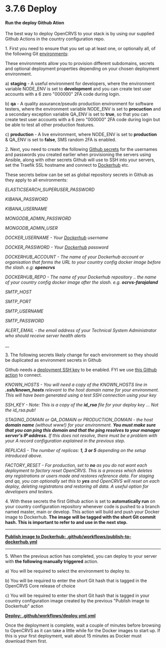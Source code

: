 # 3.7.6 Deploy

#### Run the deploy Github Ation

The best way to deploy OpenCRVS to your stack is by using our supplied Github Actions in the country configuration repo.



1\.  First you need to ensure that you set up at least one, or optionally all, of the following Git [environments](https://docs.github.com/en/actions/deployment/targeting-different-environments/using-environments-for-deployment):

These environments allow you to provision different subdomains, secrets and optional deployment properties depending on your chosen deployment environment.

a) **staging** - A useful environment for developers, where the environment variable NODE\_ENV is set to **development** and you can create test user accounts with a 6 zero "000000" 2FA code during login.

b) **qa** - A quality assurance/pseudo production environment for software testers, where the environment variable NODE\_ENV is set to **procuction** and a secondary exception variable QA\_ENV is set to **true**, so that you can create test user accounts with a 6 zero "000000" 2FA code during login but be able to test all other production features.

c) **production** - A live environment, where NODE\_ENV is set to **production** & QA\_ENV is set to **false**, SMS random 2FA is enabled.



2\.  Next, you need to create the following [Github secrets](https://docs.github.com/en/codespaces/managing-codespaces-for-your-organization/managing-encrypted-secrets-for-your-repository-and-organization-for-codespaces) for the usernames and passwords you created earlier when provisioning the servers using Ansible, along with other secrets Github will use to SSH into your servers, set the Traefik SSL hostname and connect to [Dockerhub](https://hub.docker.com/) etc.

These secrets below can be set as global repository secrets in Github as they apply to all environments:

_ELASTICSEARCH\_SUPERUSER\_PASSWORD_

_KIBANA\_PASSWORD_

_KIBANA\_USERNAME_

_MONGODB\_ADMIN\_PASSWORD_

_MONGODB\_ADMIN\_USER_

_DOCKER\_USERNAME - Your_ [_Dockerhub_](https://hub.docker.com/) _username_

_DOCKER\_PASSWORD - Your_ [_Dockerhub_](https://hub.docker.com/) _password_

_DOCKERHUB\_ACCOUNT - The name of your Dockerhub account or organisation that forms the URL to your country config docker image before the slash. e.g: **opencrvs**_

_DOCKERHUB\_REPO - The name of your Dockerhub repository .. the name of your country config docker image after the slash. e.g. **ocrvs-farajaland**_

_SMTP\_HOST_

_SMTP\_PORT_

_SMTP\_USERNAME_

_SMTP\_PASSWORD_

_ALERT\_EMAIL - the email address of your Technical System Administrator who should receive server health alerts_

__

3\.  The following secrets likely change for each environment so they should be duplicated as environment secrets in Github

Github needs a [deployment SSH key](https://docs.github.com/en/developers/overview/managing-deploy-keys) to be enabled. FYI we use [this Github action](https://github.com/shimataro/ssh-key-action) to connect.

_KNOWN\_HOSTS - You will need a copy of the KNOWN\_HOSTS line in **.ssh/known\_hosts** relevant to the host domain name for your environment. This will have been generated using a test SSH connection using your key_&#x20;

_SSH\_KEY - Note: This is a copy of the **id\_rsa** file for your deploy key ... Not the id\_rsa.pub!_&#x20;

_STAGING\_DOMAIN or QA\_DOMAIN or PRODUCTION\_DOMAIN - the host **domain name** (without www!) for your environment. **You must make sure that you can ping this domain and that the ping resolves to your manager server's IP address.** If this does not resolve, there must be a problem with your A record configuration explained in the previous step._&#x20;

_REPLICAS - The number of replicas: **1, 3 or 5** depending on the setup introduced above._&#x20;

_FACTORY\_RESET - For production, set to **no** as you do not want each deployment to factory reset OpenCRVS. This is a process which deletes any registrations or users made and restores reference data. For staging and qa, you can optionally set this to **yes** and OpenCRVS will reset on each deploy, deleting registratons and restoring all data. A useful option for developers and testers._



4\.  With these secrets the first Github action is set to **automatically run** on your country configuration repository whenever code is pushed to a branch named master, main or develop. This action will build and push your Docker image to Dockerhub. **The image will be tagged with the short Git commit hash. This is important to refer to and use in the next step.**

****

****[**Publish image to Dockerhub: .github/workflows/publish-to-dockerhub.yml**](https://github.com/opencrvs/opencrvs-farajaland/blob/develop/.github/workflows/publish-to-dockerhub.yml)****

****

5\.  When the previous action has completed, you can deploy to your server with **the following manually triggered** action.

a) You will be required to select the environment to deploy to.&#x20;

b) You will be required to enter the short Git hash that is tagged in the OpenCRVS Core release of choice&#x20;

c) You will be required to enter the short Git hash that is tagged in your country configuration image created by the previous "Publish image to Dockerhub" action



****[**Deploy: .github/workflows/deploy.yml.yml**](https://github.com/opencrvs/opencrvs-farajaland/blob/develop/.github/workflows/deploy.yml)****

Once the deployment is complete, wait a couple of minutes before browsing to OpenCRVS as it can take a little while for the Docker images to start up. If this is your first deployment, wait about 15 minutes as Docker must download them first.
